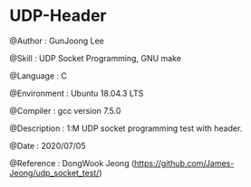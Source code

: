 # UDP-Header

@Author : GunJoong Lee

@Skill : UDP Socket Programming, GNU make

@Language : C

@Environment : Ubuntu 18.04.3 LTS

@Compiler : gcc version 7.5.0


@Description : 1:M UDP socket programming test with header.

@Date : 2020/07/05



@Reference : DongWook Jeong (https://github.com/James-Jeong/udp_socket_test/)




